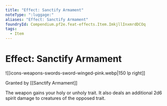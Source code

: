```yaml
---
title: "Effect: Sanctify Armament"
noteType: ":luggage:"
aliases: "Effect: Sanctify Armament"
foundryId: Compendium.pf2e.feat-effects.Item.ImkjllInxmrdDCOq
tags:
  - Item
---
```


# Effect: Sanctify Armament
![[icons-weapons-swords-sword-winged-pink.webp|150 lp right]]

Granted by [[Sanctify Armament]]

The weapon gains your holy or unholy trait. It also deals an additional 2d6 spirit damage to creatures of the opposed trait.
